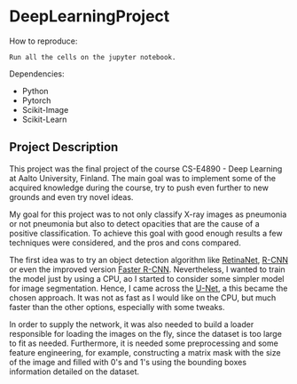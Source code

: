 # DeepLearningProject

How to reproduce: 
```
Run all the cells on the jupyter notebook. 
```
Dependencies: 
- Python 
- Pytorch
- Scikit-Image 
- Scikit-Learn

## Project Description

This project was the final project of the course CS-E4890 - Deep Learning at Aalto University, Finland. The main goal was to implement some of the acquired knowledge during the course, try to push even further to new grounds and even try novel ideas.  

My goal for this project was to not only classify X-ray images as pneumonia or not pneumonia but also to detect opacities that are the cause of a positive classification. To achieve this goal with good enough results a few techniques were considered, and the pros and cons compared.  

The first idea was to try an object detection algorithm like [RetinaNet](https://arxiv.org/abs/1708.02002), [R-CNN](https://arxiv.org/abs/1311.2524) or even the improved version [Faster R-CNN](https://arxiv.org/abs/1506.01497). Nevertheless, I wanted to train the model just by using a CPU, ao I started to consider some simpler model for image segmentation. Hence, I came across the [U-Net](https://arxiv.org/abs/1505.04597), a this became the chosen approach.  It was not as fast as I would like on the CPU, but much faster than the other options, especially with some tweaks. 

In order to supply the network, it was also needed to build a loader responsible for loading the images on the fly, since the dataset is too large to fit as needed. Furthermore, it is needed some preprocessing and some feature engineering, for example, constructing a matrix mask with the size of the image and filled with 0's and 1's using the bounding boxes information detailed on the dataset. 
